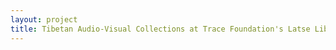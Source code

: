 ```yaml
--- 
layout: project 
title: Tibetan Audio-Visual Collections at Trace Foundation's Latse Library
---
```



